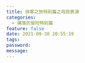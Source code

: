 ```yaml
---
title: 侠客之旅特别篇之戏班表演
categories:
  - 璃落的冒险特别篇
feature: false
date: 2021-09-30 20:55:19
tags:
password:
message:
---
```


<!-- toc -->


